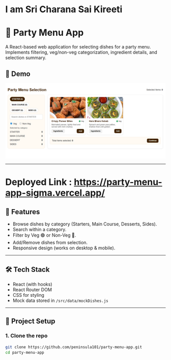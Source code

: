 # I am Sri Charana Sai Kireeti

# 🍴 Party Menu App

A React-based web application for selecting dishes for a party menu.  
Implements filtering, veg/non-veg categorization, ingredient details, and selection summary.

## 📸 Demo

![App Screenshot](public/images/menu-app.jpg)

---
# Deployed Link : https://party-menu-app-sigma.vercel.app/

## 🚀 Features

-   Browse dishes by category (Starters, Main Course, Desserts, Sides).
-   Search within a category.
-   Filter by Veg 🟢 or Non-Veg 🔴.
-   Add/Remove dishes from selection.
-   Responsive design (works on desktop & mobile).

---

## 🛠️ Tech Stack

-   React (with hooks)
-   React Router DOM
-   CSS for styling
-   Mock data stored in `/src/data/mockDishes.js`

---

## 📂 Project Setup

### 1. Clone the repo

```bash
git clone https://github.com/peninsula101/party-menu-app.git
cd party-menu-app
```
